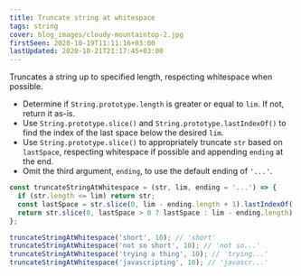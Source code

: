 ```yaml
---
title: Truncate string at whitespace
tags: string
cover: blog_images/cloudy-mountaintop-2.jpg
firstSeen: 2020-10-19T11:11:16+03:00
lastUpdated: 2020-10-21T21:17:45+03:00
---
```


Truncates a string up to specified length, respecting whitespace when possible.

- Determine if `String.prototype.length` is greater or equal to `lim`. If not, return it as-is.
- Use `String.prototype.slice()` and `String.prototype.lastIndexOf()` to find the index of the last space below the desired `lim`.
- Use `String.prototype.slice()` to appropriately truncate `str` based on `lastSpace`, respecting whitespace if possible and appending `ending` at the end.
- Omit the third argument, `ending`, to use the default ending of `'...'`.

```js
const truncateStringAtWhitespace = (str, lim, ending = '...') => {
  if (str.length <= lim) return str;
  const lastSpace = str.slice(0, lim - ending.length + 1).lastIndexOf(' ');
  return str.slice(0, lastSpace > 0 ? lastSpace : lim - ending.length) + ending;
};
```

```js
truncateStringAtWhitespace('short', 10); // 'short'
truncateStringAtWhitespace('not so short', 10); // 'not so...'
truncateStringAtWhitespace('trying a thing', 10); // 'trying...'
truncateStringAtWhitespace('javascripting', 10); // 'javascr...'
```
